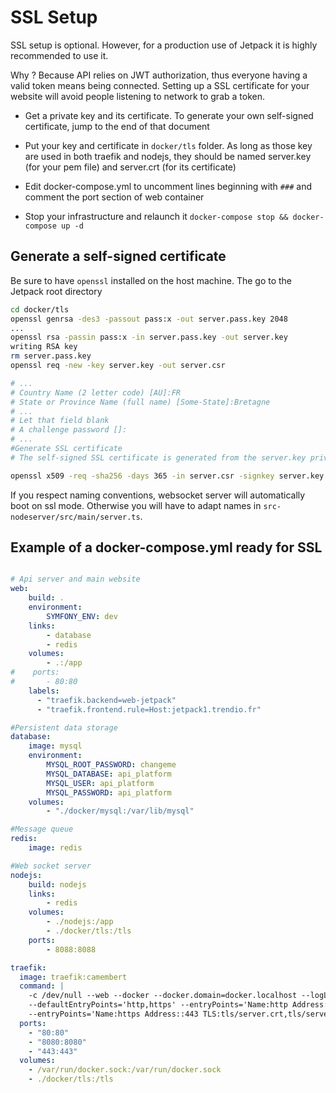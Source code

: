 # SSL Setup

SSL setup is optional. However, for a production use of Jetpack it is highly recommended to use it.

Why ? Because API relies on JWT authorization, thus everyone having a valid token means being connected. Setting up a SSL certificate for your website will avoid people listening to network to grab a token.


 - Get a private key and its certificate. To generate your own self-signed certificate, jump to the end of that document
 
 - Put your key and certificate in `docker/tls` folder. As long as those key are used in both traefik and nodejs, they should be named server.key (for your pem file) and server.crt (for its certificate)
 
 - Edit docker-compose.yml to uncomment lines beginning with `###` and comment the port section of web container

 - Stop your infrastructure and relaunch it `docker-compose stop && docker-compose up -d`

## Generate a self-signed certificate

Be sure to have `openssl` installed on the host machine. The go to the Jetpack root directory 

```bash
cd docker/tls
openssl genrsa -des3 -passout pass:x -out server.pass.key 2048
...
openssl rsa -passin pass:x -in server.pass.key -out server.key
writing RSA key
rm server.pass.key
openssl req -new -key server.key -out server.csr

# ...
# Country Name (2 letter code) [AU]:FR
# State or Province Name (full name) [Some-State]:Bretagne
# ...
# Let that field blank
# A challenge password []:
# ...
#Generate SSL certificate
# The self-signed SSL certificate is generated from the server.key private key and server.csr files.

openssl x509 -req -sha256 -days 365 -in server.csr -signkey server.key -out server.crt
```

If you respect naming conventions, websocket server will automatically boot on ssl mode.
Otherwise you will have to adapt names in `src-nodeserver/src/main/server.ts`.


## Example of a docker-compose.yml ready for SSL

```yaml

# Api server and main website
web:
    build: .
    environment:
        SYMFONY_ENV: dev
    links:
        - database
        - redis
    volumes:
        - .:/app
#    ports:
#       - 80:80
    labels:
      - "traefik.backend=web-jetpack"
      - "traefik.frontend.rule=Host:jetpack1.trendio.fr"

#Persistent data storage
database:
    image: mysql
    environment:
        MYSQL_ROOT_PASSWORD: changeme
        MYSQL_DATABASE: api_platform
        MYSQL_USER: api_platform
        MYSQL_PASSWORD: api_platform
    volumes:
        - "./docker/mysql:/var/lib/mysql"

#Message queue
redis:
    image: redis

#Web socket server
nodejs:
    build: nodejs
    links:
        - redis
    volumes:
        - ./nodejs:/app
        - ./docker/tls:/tls
    ports:
        - 8088:8088

traefik:
  image: traefik:camembert
  command: | 
    -c /dev/null --web --docker --docker.domain=docker.localhost --logLevel=DEBUG 
    --defaultEntryPoints='http,https' --entryPoints='Name:http Address::80 Redirect.EntryPoint:https' 
    --entryPoints='Name:https Address::443 TLS:tls/server.crt,tls/server.key'
  ports:
    - "80:80"
    - "8080:8080"
    - "443:443"
  volumes:
    - /var/run/docker.sock:/var/run/docker.sock
    - ./docker/tls:/tls


```